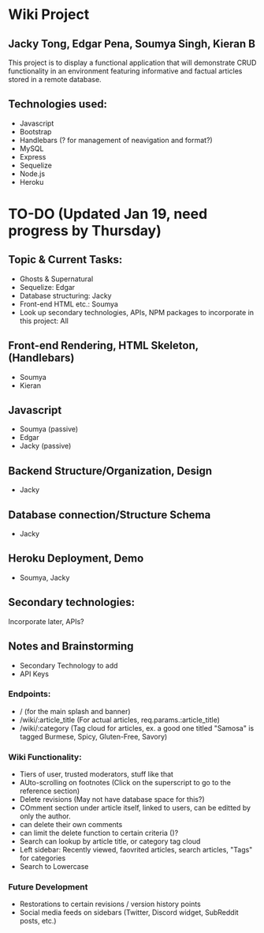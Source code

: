 # Wiki Project

## Jacky Tong, Edgar Pena, Soumya Singh, Kieran B

This project is to display a functional application that will demonstrate CRUD functionality in an environment featuring informative and factual articles stored in a remote database.

## Technologies used:

- Javascript
- Bootstrap
- Handlebars (? for management of neavigation and format?)
- MySQL
- Express
- Sequelize
- Node.js
- Heroku

# TO-DO (Updated Jan 19, need progress by Thursday)

## Topic & Current Tasks:

- Ghosts & Supernatural
- Sequelize: Edgar
- Database structuring: Jacky
- Front-end HTML etc.: Soumya
- Look up secondary technologies, APIs, NPM packages to incorporate in this project: All

## Front-end Rendering, HTML Skeleton, (Handlebars)

- Soumya
- Kieran

## Javascript

- Soumya (passive)
- Edgar
- Jacky (passive)

## Backend Structure/Organization, Design

- Jacky

## Database connection/Structure Schema

- Jacky

## Heroku Deployment, Demo

- Soumya, Jacky

## Secondary technologies:

Incorporate later, APIs?

## Notes and Brainstorming

- Secondary Technology to add
- API Keys

### Endpoints:

- / (for the main splash and banner)
- /wiki/:article_title (For actual articles, req.params.:article_title)
- /wiki/:category (Tag cloud for articles, ex. a good one titled "Samosa" is tagged Burmese, Spicy, Gluten-Free, Savory)

### Wiki Functionality:

- Tiers of user, trusted moderators, stuff like that
- AUto-scrolling on footnotes (Click on the superscript to go to the reference section)
- Delete revisions (May not have database space for this?)
- COmment section under article itself, linked to users, can be editted by only the author.
- can delete their own comments
- can limit the delete function to certain criteria ()?
- Search can lookup by article title, or category tag cloud
- Left sidebar:
  Recently viewed, faovrited articles, search articles,
  "Tags" for categories
- Search to Lowercase

### Future Development

- Restorations to certain revisions / version history points
- Social media feeds on sidebars (Twitter, Discord widget, SubReddit posts, etc.)
